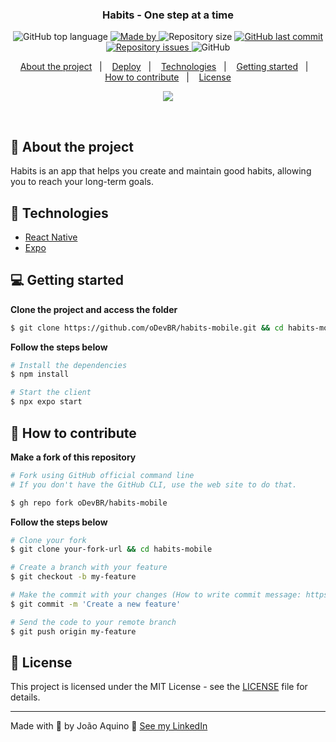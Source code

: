 <h3 align="center">
  Habits - One step at a time
</h3>

<p align="center">
  <img alt="GitHub top language" src="https://img.shields.io/github/languages/top/oDevBR/habits-mobile?color=green">

  <a href="https://www.linkedin.com/in/joao-aquino/" target="_blank" rel="noopener noreferrer">
    <img alt="Made by" src="https://img.shields.io/badge/made%20by-joao%20aquino-green">
  </a>

  <img alt="Repository size" src="https://img.shields.io/github/repo-size/oDevBR/habits-mobile?color=green">

  <a href="https://github.com/oDevBR/habits-mobile/commits/main">
    <img alt="GitHub last commit" src="https://img.shields.io/github/last-commit/oDevBR/habits-mobile?color=green">
  </a>

  <a href="https://github.com/oDevBR/moveit/issues">
    <img alt="Repository issues" src="https://img.shields.io/github/issues/oDevBR/habits-mobile?color=green">
  </a>

  <img alt="GitHub" src="https://img.shields.io/github/license/oDevBR/habits-mobile?color=green">
</p>

<p align="center">
  <a href="#-about-the-project">About the project</a>&nbsp;&nbsp;&nbsp;|&nbsp;&nbsp;&nbsp;
  <a href="#-deploy">Deploy</a>&nbsp;&nbsp;&nbsp;|&nbsp;&nbsp;&nbsp;
  <a href="#-technologies">Technologies</a>&nbsp;&nbsp;&nbsp;|&nbsp;&nbsp;&nbsp;
  <a href="#-getting-started">Getting started</a>&nbsp;&nbsp;&nbsp;|&nbsp;&nbsp;&nbsp;
  <a href="#-how-to-contribute">How to contribute</a>&nbsp;&nbsp;&nbsp;|&nbsp;&nbsp;&nbsp;
  <a href="#-license">License</a>
</p>

<p align="center">
  <img src="https://user-images.githubusercontent.com/33878228/212918307-6dc31797-d676-47d0-82df-d618c23e9498.jpg">
</p>

</br>

## 📖 About the project

Habits is an app that helps you create and maintain good habits, allowing you to reach your long-term goals.

## 🚀 Technologies

- [React Native](https://reactnative.dev/)
- [Expo](https://expo.dev/)

## 💻 Getting started

**Clone the project and access the folder**

```bash
$ git clone https://github.com/oDevBR/habits-mobile.git && cd habits-mobile
```

**Follow the steps below**

```bash
# Install the dependencies
$ npm install

# Start the client
$ npx expo start
```

## 🤔 How to contribute

**Make a fork of this repository**

```bash
# Fork using GitHub official command line
# If you don't have the GitHub CLI, use the web site to do that.

$ gh repo fork oDevBR/habits-mobile
```

**Follow the steps below**

```bash
# Clone your fork
$ git clone your-fork-url && cd habits-mobile

# Create a branch with your feature
$ git checkout -b my-feature

# Make the commit with your changes (How to write commit message: https://cbea.ms/git-commit/)
$ git commit -m 'Create a new feature'

# Send the code to your remote branch
$ git push origin my-feature
```

## 📝 License

This project is licensed under the MIT License - see the [LICENSE](LICENSE) file for details.

---

Made with 💜 by João Aquino 👋 [See my LinkedIn](https://www.linkedin.com/in/joao-aquino/)
